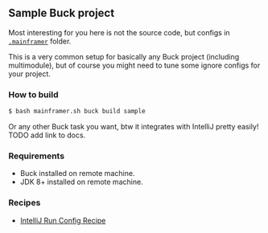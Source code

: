 ## Sample Buck project

Most interesting for you here is not the source code, but configs in [`.mainframer`](.mainframer) folder.

This is a very common setup for basically any Buck project (including multimodule), but of course you might need to tune some ignore configs for your project.

### How to build

```bash
$ bash mainframer.sh buck build sample
```

Or any other Buck task you want, btw it integrates with IntelliJ pretty easily! TODO add link to docs.

### Requirements

* Buck installed on remote machine.
* JDK 8+ installed on remote machine.

### Recipes

* [IntelliJ Run Config Recipe](../../recipes/INTELLIJ_RUN_CONFIG.md)
